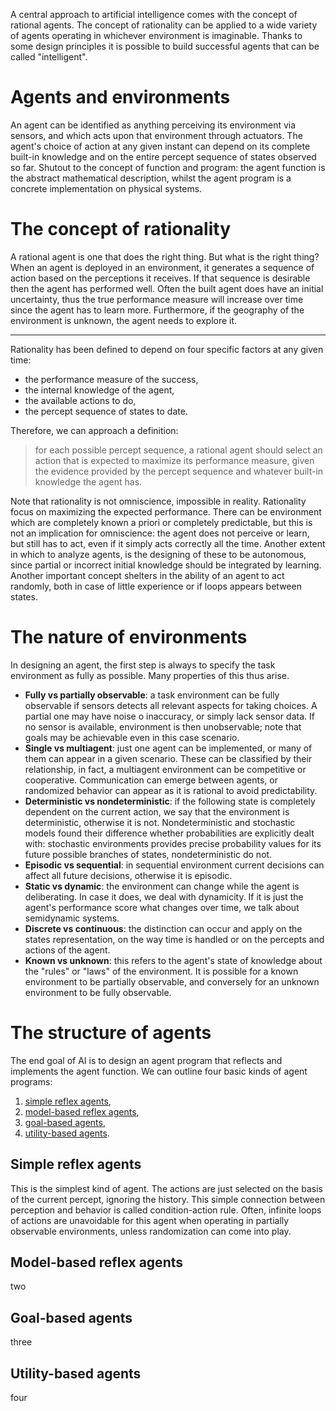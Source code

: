 A central approach to artificial intelligence comes with the concept of rational agents.
The concept of rationality can be applied to a wide variety of agents operating in whichever environment is imaginable.
Thanks to some design principles it is possible to build successful agents that can be called "intelligent".
# Agents and environments
An agent can be identified as anything perceiving its environment via sensors, and which acts upon that environment through actuators.
The agent's choice of action at any given instant can depend on its complete built-in knowledge and on the entire percept sequence of states observed so far.
Shutout to the concept of function and program: the agent function is the abstract mathematical description, whilst the agent program is a concrete implementation on physical systems.
# The concept of rationality
A rational agent is one that does the right thing. But what is the right thing?
When an agent is deployed in an environment, it generates a sequence of action based on the perceptions it receives. If that sequence is desirable then the agent has performed well.
Often the built agent does have an initial uncertainty, thus the true performance measure will increase over time since the agent has to learn more.
Furthermore, if the geography of the environment is unknown, the agent needs to explore it.
- - -
Rationality has been defined to depend on four specific factors at any given time:
- the performance measure of the success,
- the internal knowledge of the agent,
- the available actions to do,
- the percept sequence of states to date.

Therefore, we can approach a definition:
> for each possible percept sequence, a rational agent should select an action that is expected to maximize its performance measure, given the evidence provided by the percept sequence and whatever built-in knowledge the agent has.

Note that rationality is not omniscience, impossible in reality. Rationality focus on maximizing the expected performance.
There can be environment which are completely known a priori or completely predictable, but this is not an implication for omniscience: the agent does not perceive or learn, but still has to act, even if it simply acts correctly all the time.
Another extent in which to analyze agents, is the designing of these to be autonomous, since partial or incorrect initial knowledge should be integrated by learning.
Another important concept shelters in the ability of an agent to act randomly, both in case of little experience or if loops appears between states.
# The nature of environments
In designing an agent, the first step is always to specify the task environment as fully as possible.
Many properties of this thus arise.
- **Fully vs partially observable**: a task environment can be fully observable if sensors detects all relevant aspects for taking choices. A partial one may have noise o inaccuracy, or simply lack sensor data. If no sensor is available, environment is then unobservable; note that goals may be achievable even in this case scenario.
- **Single vs multiagent**: just one agent can be implemented, or many of them can appear in a given scenario. These can be classified by their relationship, in fact, a multiagent environment can be competitive or cooperative. Communication can emerge between agents, or randomized behavior can appear as it is rational to avoid predictability.
- **Deterministic vs nondeterministic**: if the following state is completely dependent on the current action, we say that the environment is deterministic, otherwise it is not. Nondeterministic and stochastic models found their difference whether probabilities are explicitly dealt with: stochastic environments provides precise probability values for its future possible branches of states, nondeterministic do not.
- **Episodic vs sequential**: in sequential environment current decisions can affect all future decisions, otherwise it is episodic.
- **Static vs dynamic**: the environment can change while the agent is deliberating. In case it does, we deal with dynamicity. If it is just the agent's performance score what changes over time, we talk about semidynamic systems.
- **Discrete vs continuous**: the distinction can occur and apply on the states representation, on the way time is handled or on the percepts and actions of the agent.
- **Known vs unknown**: this refers to the agent's state of knowledge about the "rules" or "laws" of the environment. It is possible for a known environment to be partially observable, and conversely for an unknown environment to be fully observable.
# The structure of agents
The end goal of AI is to design an agent program that reflects and implements the agent function.
We can outline four basic kinds of agent programs:
1. [simple reflex agents](#simple-reflex-agents),
2. [model-based reflex agents](I%20-%20Artificial%20Intelligence/2%20-%20Intelligent%20Agents#Model-based%20reflex%20agents),
3. [goal-based agents](#goal-based-agents),
4. [utility-based agents](#utility-based-agents).
## Simple reflex agents
This is the simplest kind of agent. The actions are just selected on the basis of the current percept, ignoring the history.
This simple connection between perception and behavior is called condition-action rule.
Often, infinite loops of actions are unavoidable for this agent when operating in partially observable environments, unless randomization can come into play.
## Model-based reflex agents
two
## Goal-based agents
three
## Utility-based agents
four